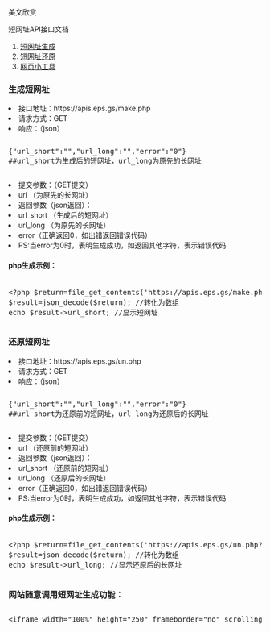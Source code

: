 <div class="panel panel-default">
				<div class="panel-heading">美文欣赏</div>
				<div class="panel-body">
					<p><script charset="utf-8" type="text/javascript" src="https://likinming.com/content/plugins/kl_data_call/kl_data_call_do.php?ID=2"></script></p>
				</div>
			</div>
			<div class="panel panel-default">
				<div class="panel-heading">短网址API接口文档</div>
				<div class="panel-body">
					<ol>
						<li><a href="#make">短网址生成</a></li>
						<li><a href="#un">短网址还原</a></li>
						<li><a href="#more">网页小工具</a></li>
					</ol>
					<h3 id="make">生成短网址</h3>
					<li>接口地址：https://apis.eps.gs/make.php</li>
					<li>请求方式：GET</li>
					<li>响应：（json）</li>
					<pre><xmp>{"url_short":"","url_long":"","error":"0"}
##url_short为生成后的短网址，url_long为原先的长网址</xmp></pre>
					<li>提交参数：（GET提交）</li>
					<li>url （为原先的长网址）</li>
					<li>返回参数（json返回）：</li>
					<li>url_short （生成后的短网址）</li>
					<li>url_long （为原先的长网址）</li>
					<li>error（正确返回0，如出错返回错误代码）</li>
					<li>PS:当error为0时，表明生成成功，如返回其他字符，表示错误代码</li>
					<h4>php生成示例：</h4>
					<pre><xmp><?php $return=file_get_contents('https://apis.eps.gs/make.php?url=长网址');
$result=json_decode($return); //转化为数组 
echo $result->url_short; //显示短网址</xmp></pre>
						<h3 id="un">还原短网址</h3>
						<li>接口地址：https://apis.eps.gs/un.php</li>
						<li>请求方式：GET</li>
						<li>响应：（json） </li>
						<pre><xmp>{"url_short":"","url_long":"","error":"0"}
##url_short为还原前的短网址，url_long为还原后的长网址</xmp></pre>
						<li>提交参数：（GET提交）</li>
						<li>url （还原前的短网址）</li>
						<li>返回参数（json返回）：</li>
						<li>url_short （还原前的短网址）</li>
						<li>url_long （还原后的长网址）</li>
						<li>error（正确返回0，如出错返回错误代码）</li>
						<li>PS:当error为0时，表明生成成功，如返回其他字符，表示错误代码</li>
						<h4>php生成示例：</h4>
						<pre><xmp><?php $return=file_get_contents('https://apis.eps.gs/un.php?url=短网址');
$result=json_decode($return); //转化为数组 
echo $result->url_long; //显示还原后的长网址</xmp></pre>
							<h3 id="more">网站随意调用短网址生成功能：</h3>
							<pre><xmp><iframe width="100%" height="250" frameborder="no" scrolling="no" src="https://apis.eps.gs/dwz.php"></iframe></xmp></pre>
						</div>
					</div>